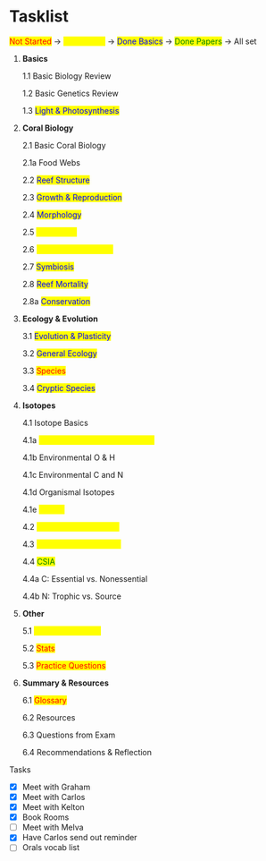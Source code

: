 # Tasklist

<mark style="color:red;">Not Started</mark> -> <mark style="color:yellow;">In Progress</mark> -> <mark style="color:blue;">Done Basics</mark> -> <mark style="color:green;">Done Papers</mark> -> All set&#x20;

1.  **Basics**

    1.1    Basic Biology Review&#x20;

    1.2   Basic Genetics Review&#x20;

    1.3   <mark style="color:blue;">Light & Photosynthesis</mark>&#x20;
2.  **Coral Biology**

    2.1    Basic Coral Biology&#x20;

    &#x20;           2.1a    Food Webs&#x20;

    2.2   <mark style="color:blue;">Reef Structure</mark>&#x20;

    2.3   <mark style="color:blue;">Growth & Reproduction</mark>&#x20;

    2.4   <mark style="color:blue;">Morphology</mark>&#x20;

    2.5   <mark style="color:yellow;">Physiology</mark>&#x20;

    2.6   <mark style="color:yellow;">Mixotrophy & Energy</mark>&#x20;

    2.7   <mark style="color:blue;">Symbiosis</mark>&#x20;

    2.8   <mark style="color:blue;">Reef Mortality</mark>&#x20;

    &#x20;           2.8a   <mark style="color:blue;">Conservation</mark>&#x20;
3.  **Ecology & Evolution**

    3.1    <mark style="color:blue;">Evolution & Plasticity</mark>&#x20;

    3.2   <mark style="color:blue;">General Ecology</mark>&#x20;

    3.3   <mark style="color:red;">Species</mark>

    3.4   <mark style="color:blue;">Cryptic Species</mark>&#x20;
4.  **Isotopes**

    4.1    Isotope Basics

    &#x20;           4.1a  <mark style="color:yellow;">Instrumentation & Methodology</mark>&#x20;

    &#x20;           4.1b   Environmental O & H&#x20;

    &#x20;           4.1c   Environmental C and N&#x20;

    &#x20;           4.1d   Organismal Isotopes&#x20;

    &#x20;           4.1e   <mark style="color:yellow;">Lipids?</mark>&#x20;

    4.2   <mark style="color:yellow;">Fractionation in Corals</mark>&#x20;

    4.3   <mark style="color:yellow;">Trophic Niche Analysis</mark>&#x20;

    4.4   <mark style="color:green;">CSIA</mark>

    &#x20;           4.4a C: Essential vs. Nonessential&#x20;

    &#x20;           4.4b N: Trophic vs. Source&#x20;
5.  **Other**

    5.1     <mark style="color:yellow;">Science & Society</mark>&#x20;

    5.2    <mark style="color:red;">Stats</mark>

    5.3    <mark style="color:red;">Practice Questions</mark> &#x20;
6.  **Summary & Resources**&#x20;

    6.1    <mark style="color:red;">Glossary</mark>&#x20;

    6.2   Resources&#x20;

    6.3   Questions from Exam&#x20;

    6.4   Recommendations & Reflection&#x20;



Tasks&#x20;

* [x] Meet with Graham
* [x] Meet with Carlos
* [x] Meet with Kelton
* [x] Book Rooms
* [ ] Meet with Melva&#x20;
* [x] Have Carlos send out reminder
* [ ] Orals vocab list&#x20;
